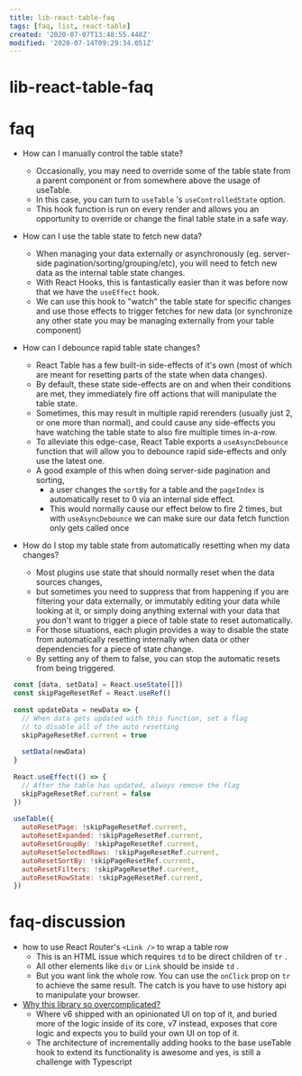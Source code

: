 ```yaml
---
title: lib-react-table-faq
tags: [faq, list, react-table]
created: '2020-07-07T13:48:55.448Z'
modified: '2020-07-14T09:29:34.051Z'
---
```


# lib-react-table-faq

# faq

- How can I manually control the table state?
  - Occasionally, you may need to override some of the table state from a parent component or from somewhere above the usage of useTable. 
  - In this case, you can turn to `useTable` 's `useControlledState` option. 
  - This hook function is run on every render and allows you an opportunity to override or change the final table state in a safe way.

- How can I use the table state to fetch new data?
  - When managing your data externally or asynchronously (eg. server-side pagination/sorting/grouping/etc), you will need to fetch new data as the internal table state changes. 
  - With React Hooks, this is fantastically easier than it was before now that we have the `useEffect` hook. 
  - We can use this hook to "watch" the table state for specific changes and use those effects to trigger fetches for new data (or synchronize any other state you may be managing externally from your table component)

- How can I debounce rapid table state changes?
  - React Table has a few built-in side-effects of it's own (most of which are meant for resetting parts of the state when data changes). 
  - By default, these state side-effects are on and when their conditions are met, they immediately fire off actions that will manipulate the table state. 
  - Sometimes, this may result in multiple rapid rerenders (usually just 2, or one more than normal), and could cause any side-effects you have watching the table state to also fire multiple times in-a-row. 
  - To alleviate this edge-case, React Table exports a `useAsyncDebounce` function that will allow you to debounce rapid side-effects and only use the latest one.
  - A good example of this when doing server-side pagination and sorting, 
    - a user changes the `sortBy` for a table and the `pageIndex` is automatically reset to 0 via an internal side effect. 
    - This would normally cause our effect below to fire 2 times, but with `useAsyncDebounce` we can make sure our data fetch function only gets called once

- How do I stop my table state from automatically resetting when my data changes?
  - Most plugins use state that should normally reset when the data sources changes, 
  - but sometimes you need to suppress that from happening if you are filtering your data externally, or immutably editing your data while looking at it, or simply doing anything external with your data that you don't want to trigger a piece of table state to reset automatically.
  - For those situations, each plugin provides a way to disable the state from automatically resetting internally when data or other dependencies for a piece of state change. 
  - By setting any of them to false, you can stop the automatic resets from being triggered.

```js 
 const [data, setData] = React.useState([])
 const skipPageResetRef = React.useRef()
 
 const updateData = newData => {
   // When data gets updated with this function, set a flag
   // to disable all of the auto resetting
   skipPageResetRef.current = true
 
   setData(newData)
 }
 
 React.useEffect(() => {
   // After the table has updated, always remove the flag
   skipPageResetRef.current = false
 })
 
 useTable({
   autoResetPage: !skipPageResetRef.current, 
   autoResetExpanded: !skipPageResetRef.current, 
   autoResetGroupBy: !skipPageResetRef.current, 
   autoResetSelectedRows: !skipPageResetRef.current, 
   autoResetSortBy: !skipPageResetRef.current, 
   autoResetFilters: !skipPageResetRef.current, 
   autoResetRowState: !skipPageResetRef.current, 
 })
```

# faq-discussion

- how to use React Router's `<Link />` to wrap a table row
  - This is an HTML issue which requires `td` to be direct children of `tr` . 
  - All other elements like `div` or `Link` should be inside `td` .
  - But you want link the whole row. You can use the `onClick` prop on `tr` to achieve the same result. The catch is you have to use history api to manipulate your browser.
- [Why this library so overcomplicated?](https://github.com/tannerlinsley/react-table/discussions/2147)
  - Where v6 shipped with an opinionated UI on top of it, and buried more of the logic inside of its core, v7 instead, exposes that core logic and expects you to build your own UI on top of it.
  - The architecture of incrementally adding hooks to the base useTable hook to extend its functionality is awesome and yes, is still a challenge with Typescript
